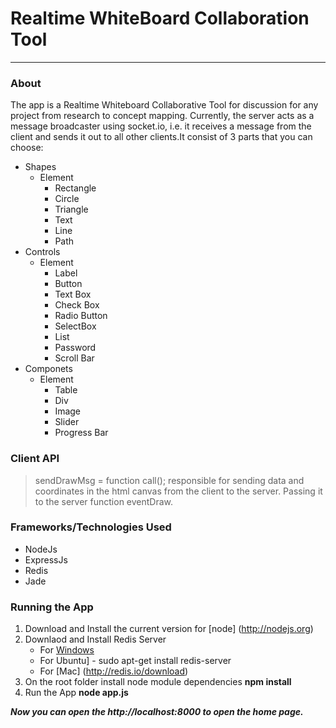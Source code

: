 # Realtime WhiteBoard Collaboration Tool #
- - - -

### About ###
The app is a Realtime Whiteboard Collaborative Tool for discussion for any project
from research to concept mapping. Currently, the server acts as a message broadcaster using socket.io, i.e. it receives a message from the client and sends it out to all other clients.It consist of 3 parts that you can choose:

* Shapes
  * Element
    * Rectangle
    * Circle
    * Triangle
    * Text
    * Line
    * Path
* Controls
  * Element
    * Label
    * Button
    * Text Box
    * Check Box
    * Radio Button
    * SelectBox
    * List
    * Password
    * Scroll Bar
* Componets
  * Element
    * Table
    * Div
    * Image
    * Slider
    * Progress Bar

### Client API
> sendDrawMsg = function call();
    responsible for sending data and coordinates in the html canvas from the client to
    the server. Passing it to the server function eventDraw.

### Frameworks/Technologies Used
  * NodeJs
  * ExpressJs
  * Redis
  * Jade

### Running the App
1. Download and Install the current version for [node] (http://nodejs.org)
2. Downlaod and Install Redis Server
    * For [Windows](https://github.com/dmajkic/redis/downloads)
    * For Ubuntu]  - sudo apt-get install redis-server
    * For [Mac] (http://redis.io/download)
3. On the root folder install node module dependencies
  **npm install**
4. Run the App
  **node app.js**

***Now you can open the http://localhost:8000 to open the home page.***
